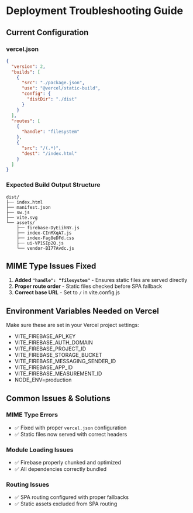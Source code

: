 # Deployment Troubleshooting Guide

## Current Configuration

### vercel.json

```json
{
  "version": 2,
  "builds": [
    {
      "src": "./package.json",
      "use": "@vercel/static-build",
      "config": {
        "distDir": "./dist"
      }
    }
  ],
  "routes": [
    {
      "handle": "filesystem"
    },
    {
      "src": "/(.*)",
      "dest": "/index.html"
    }
  ]
}
```

### Expected Build Output Structure

```
dist/
├── index.html
├── manifest.json
├── sw.js
├── vite.svg
└── assets/
    ├── firebase-DyEiihNY.js
    ├── index-CInMXqA7.js
    ├── index-Fag8eDFd.css
    ├── ui-VP1SIp2Q.js
    └── vendor-BI77Avdc.js
```

## MIME Type Issues Fixed

1. **Added `"handle": "filesystem"`** - Ensures static files are served directly
2. **Proper route order** - Static files checked before SPA fallback
3. **Correct base URL** - Set to `/` in vite.config.js

## Environment Variables Needed on Vercel

Make sure these are set in your Vercel project settings:

- VITE_FIREBASE_API_KEY
- VITE_FIREBASE_AUTH_DOMAIN
- VITE_FIREBASE_PROJECT_ID
- VITE_FIREBASE_STORAGE_BUCKET
- VITE_FIREBASE_MESSAGING_SENDER_ID
- VITE_FIREBASE_APP_ID
- VITE_FIREBASE_MEASUREMENT_ID
- NODE_ENV=production

## Common Issues & Solutions

### MIME Type Errors

- ✅ Fixed with proper `vercel.json` configuration
- ✅ Static files now served with correct headers

### Module Loading Issues

- ✅ Firebase properly chunked and optimized
- ✅ All dependencies correctly bundled

### Routing Issues

- ✅ SPA routing configured with proper fallbacks
- ✅ Static assets excluded from SPA routing
